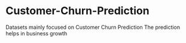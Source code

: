 # Customer-Churn-Prediction
Datasets mainly focused on Customer Churn Prediction
The prediction helps in business growth
